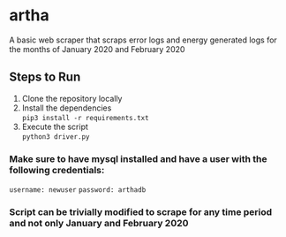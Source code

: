 # artha
A basic web scraper that scraps error logs and energy generated logs for the months of January 2020 and February 2020


## Steps to Run 
1. Clone the repository locally
2. Install the dependencies  
`pip3 install -r requirements.txt` 
3. Execute the script  
`python3 driver.py`

### Make sure to have mysql installed and have a user with the following credentials:
`username: newuser`
`password: arthadb`

### Script can be trivially modified to scrape for any time period and not only January and February 2020
